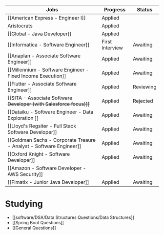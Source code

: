 
| Jobs                                                                | Progress        | Status    |
| ------------------------------------------------------------------- | --------------- | --------- |
| [[American Express - Engineer I]]                                   | Applied         |           |
| Aristocrats                                                         | Applied         |           |
| [[Global - Java Developer]]                                         | Applied         |           |
| [[Informatica - Software Engineer]]                                 | First Interview | Awaiting  |
| [[Anaplan - Associate Software Engineer]]                           | Applied         | Awaiting  |
| [[Millennium - Software Engineer - Fixed Income Execution]]         | Applied         | Awaiting  |
| [[Flutter - Associate Software Engineer]]                           | Applied         | Reviewing |
| ~~[[SITA - Associate Software Developer (with Salesforce focus)]]~~ | Applied         | Rejected  |
| [[Dataiku - Software Engineer - Data Exploration ]]<br>             | Applied         | Awaiting  |
| [[Lloyd's Regsiter - Full Stack Software Developer]]                | Applied         | Awaiting  |
| [[Goldman Sachs - Corporate Treaure - Analyst - Software Engineer]] | Applied         | Awaiting  |
| [[Oxford Knight - Software Developer]]                              | Applied         | Awaiting  |
| [[Amazon - Software Developer - AWS Security]]                      |                 |           |
| [[Fimatix - Junior Java Developer]]                                 | Applied         | Awaiting  |

# Studying
- [[software/DSA/Data Structures Questions/Data Structures]]
- [[Spring Boot Questions]]
- [[General Questions]]



